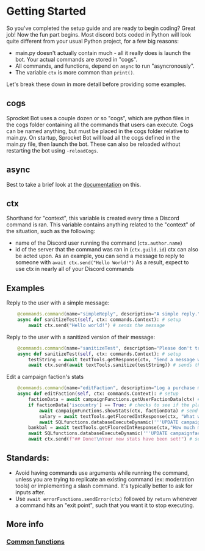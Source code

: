 # Getting Started
So you've completed the setup guide and are ready to begin coding?  Great job!  Now the fun part begins.
Most discord bots coded in Python will look quite different from your usual Python project, for a few big reasons:
- main.py doesn't actually contain much - all it really does is launch the bot.  Your actual commands are stored in "cogs".
- All commands, and functions, depend on `async` to run "asyncronously".
- The variable `ctx` is more common than `print()`.

Let's break these down in more detail before providing some examples.
## cogs
Sprocket Bot uses a couple dozen or so "cogs", which are python files in the cogs folder containing all the commands that users can execute.  Cogs can be named anything, but must be placed in the cogs folder relative to main.py.
On startup, Sprocket Bot will load all the cogs defined in the main.py file, then launch the bot.  These can also be reloaded without restarting the bot using `-reloadCogs`.

## async
Best to take a brief look at the [documentation](https://docs.python.org/3/library/asyncio.html) on this.

## ctx
Shorthand for "context", this variable is created every time a Discord command is ran.  This variable contains anything related to the "context" of the situation, such as the following:
- name of the Discord user running the command (`ctx.author.name`)
- id of the server that the command was ran in (`ctx.guild.id`)
ctx can also be acted upon.  As an example, you can send a message to reply to someone with `await ctx.send("Hello World!")`
As a result, expect to use ctx in nearly all of your Discord commands

## Examples
Reply to the user with a simple message:
```python
    @commands.command(name="simpleReply", description="A simple reply.") # setup
    async def sanitizeTest(self, ctx: commands.Context): # setup
        await ctx.send("Hello world!") # sends the message
```

Reply to the user with a sanitized version of their message:
```python
    @commands.command(name="sanitizeTest", description="Please don't try to ping everone.") # setup
    async def sanitizeTest(self, ctx: commands.Context): # setup
        testString = await textTools.getResponse(ctx, "Send a message with a bunch of different symbols and letters.") # returns a string
        await ctx.send(await textTools.sanitize(testString)) # sends the message
```

Edit a campaign faction's stats
```python
    @commands.command(name="editFaction", description="Log a purchase made between players") # setup
    async def editFaction(self, ctx: commands.Context): # setup
        factionData = await campaignFunctions.getUserFactionData(ctx) # retrieve a dict that contains the player's faction's data
        if factionData['iscountry'] == True: # checks to see if the player's faction is a country or not
            await campaignFunctions.showStats(ctx, factionData) # send's the player's statistics into the channel
            salary = await textTools.getFlooredIntResponse(ctx, "What will your new median salary be?  Reply with a whole number.  \nTake note that this will directly affect your GDP.  The equation is:\n\n `GDP` = `population` * `average salary` / `population per worker ratio`", 1) # Asks the player to send a numerical value of their desired new average salary
            await SQLfunctions.databaseExecuteDynamic('''UPDATE campaignfactions SET averagesalary = $1 WHERE factionkey = $2;''', [salary, factionData["factionkey"]]) # runs an SQL command to update the value accordingly
        bankbal = await textTools.getFlooredIntResponse(ctx,"How much money does your faction have in storage now?  Reply with a whole number.", 1) # Asks the player to send a numerical value of their desired balance
        await SQLfunctions.databaseExecuteDynamic('''UPDATE campaignfactions SET money = $1 WHERE factionkey = $2;''', [bankbal, factionData["factionkey"]]) # runs a SQL command to update the value accordingly
        await ctx.send(f"## Done!\nYour new stats have been set!") # sends a confirmation message
```

## Standards:
- Avoid having commands use arguments while running the command, unless you are trying to replicate an existing command (ex: moderation tools) or implementing a slash command.  It's typically better to ask for inputs after.
- Use `await errorFunctions.sendError(ctx)` followed by `return` whenever a command hits an "exit point", such that you want it to stop executing.

## More info
### [Common functions](https://github.com/SprocketTools/SprocketBot/blob/main/FUNCTIONS.md)

